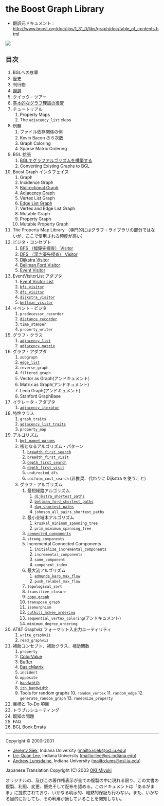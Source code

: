 # the Boost Graph Library

- 翻訳元ドキュメント : <http://www.boost.org/doc/libs/1_31_0/libs/graph/doc/table_of_contents.html>


![](http://www.boost.org/doc/libs/1_31_0/libs/graph/doc/bgl-cover.jpg)


## 目次

1. BGLへの序章
2. 歴史
3. 刊行物
4. [謝辞](graph/acknowledgements.md)
5. クイック・ツアー
6. [基本的なグラフ理論の復習](graph/graph_theory_review.md)
7. チュートリアル
	1. Property Maps
	2. The `adjacency_list` class
8. 例題
	1. ファイル依存関係の例
	2. Kevin Bacon の６次数
	3. Graph Coloring
	4. Sparse Matrix Ordering
9. BGL 拡張
	1. [BGLでグラフアルゴリズムを構築する](graph/constructing_algorithms.md)
	2. Converting Existing Graphs to BGL
10. Boost Graph インタフェイス
	1. Graph
	2. Incidence Graph
	3. [Bidirectional Graph](graph/BidirectionalGraph.md)
	4. [Adjacency Graph](graph/AdjacencyGraph.md)
	5. Vertex List Graph
	6. [Edge List Graph](graph/EdgeListGraph.md)
	7. Vertex and Edge List Graph
	8. Mutable Graph
	9. Property Graph
	10. Mutable Property Graph
11. The Property Map Library （専門的にはグラフ・ライブラリの部分ではないが、ここで使用される頻度が高い）
12. ビジタ・コンセプト
	1. [BFS （幅優先探査） Visitor](graph/BFSVisitor.md)
	2. [DFS （深さ優先探査） Visitor](graph/DFSVisitor.md)
	3. [Dijkstra Visitor](graph/DijkstraVisitor.md)
	4. [Bellman Ford Visitor](graph/BellmanFordVisitor.md)
	5. [Event Visitor](graph/EventVisitor.md)
13. EventVisitorList アダプタ
	1. [Event Visitor List](graph/EventVisitorList.md)
	2. [`bfs_visitor`](graph/bfs_visitor.md)
	3. [`dfs_visitor`](graph/dfs_visitor.md)
	4. [`dijkstra_visitor`](graph/dijkstra_visitor.md)
	5. [`bellman_visitor`](graph/bellman_visitor.md)
14. イベント・ビジタ
	1. `predecessor_recorder`
	2. [`distance_recorder`](graph/distance_recorder.md)
	3. `time_stamper`
	4. `property_writer`
15. グラフ・クラス
	1. [`adjacency_list`](graph/adjacency_list.md)
	2. [`adjacency_matrix`](graph/adjacency_matrix.md)
16. グラフ・アダプタ
	1. `subgraph`
	2. [`edge_list`](graph/edge_list.md)
	3. `reverse_graph`
	4. `filtered_graph`
	5. Vector as Graph(アンドキュメント)
	6. Matrix as Graph(アンドキュメント)
	7. Leda Graph(アンドキュメント)
	8. Stanford GraphBase
17. イテレータ・アダプタ
	1. [`adjacency_iterator`](graph/adjacency_iterator.md)
18. 特性クラス
	1. `graph_traits`
	2. [`adjacency_list_traits`](graph/adjacency_list_traits.md)
	3. `property_map`
19. アルゴリズム
	1. [`bgl_named_params`](graph/bgl_named_params.md)
	2. 核となるアルゴリズム・パターン
		1. [`breadth_first_search`](graph/breadth_first_search.md)
		2. [`breadth_first_visit`](graph/breadth_first_visit.md)
		3. [`depth_first_search`](graph/depth_first_search.md)
		4. [`depth_first_visit`](graph/depth_first_visit.md)
		5. `undirected_dfs`
		6. `uniform_cost_search` (非推奨、代わりに Dijkstra を使うこと)
	3. グラフ・アルゴリズム
		1. 最短経路アルゴリズム
			1. [`dijkstra_shortest_paths`](graph/dijkstra_shortest_paths.md)
			2. [`bellman_ford_shortest_paths`](graph/bellman_ford_shortest_paths.md)
			3. [`dag_shortest_paths`](graph/dag_shortest_paths.md)
			4. `johnson_all_pairs_shortest_paths`
		2. 最小全域木アルゴリズム
			1. `kruskal_minimum_spanning_tree`
			2. `prim_minimum_spanning_tree`
		3. [`connected_components`](graph/connected_components.md)
		4. `strong_components`
		5. Incremental Connected Components
			1. `initialize_incremental_components`
			2. `incremental_components`
			3. `same_component`
			4. `component_index`
		6. 最大流アルゴリズム
			1. [`edmunds_karp_max_flow`](graph/edmunds_karp_max_flow.md)
			2. `push_relabel_max_flow`
		7. `topological_sort`
		8. `transitive_closure`
		9. [`copy_graph`](graph/copy_graph.md)
		10. `transpose_graph`
		11. `isomorphism`
		12. [`cuthill_mckee_ordering`](graph/cuthill_mckee_ordering.md)
		13. `sequential_vertex_coloring`(アンドキュメント)
		14. `minimum_degree_ordering`
20. AT&T Graphviz フォーマット入出力ユーティリティ
	1. `write_graphviz`
	2. `read_graphviz`
21. 補助コンセプト、補助クラス、補助関数
	1. `property`
	2. [ColorValue](graph/ColorValue.md)
	3. [Buffer](graph/Buffer.md)
	4. [BasicMatrix](graph/BasicMatrix.md)
	5. `incident`
	6. `opposite`
	7. [`bandwidth`](graph/bandwidth.md)
	8. [`ith_bandwidth`](graph/bandwidth.md)
	9. Tools for random graphs
		10. `random_vertex`
		11. `random_edge`
		12. `generate_random_graph`
		13. `randomize_property`
22. 目標と To-Do 項目
23. トラブルシューティング
24. 既知の問題
25. FAQ
26. BGL Book Errata


***
Copyright © 2000-2001

- [Jeremy Siek](http://www.boost.org/doc/libs/1_31_0/people/jeremy_siek.htm), Indiana University (<mailto:jsiek@osl.iu.edu>)
- [Lie-Quan Lee](http://www.boost.org/doc/libs/1_31_0/people/liequan_lee.htm), Indiana University (<mailto:llee@cs.indiana.edu>)
- [Andrew Lumsdaine](http://www.osl.iu.edu/~lums), Indiana University (<mailto:lums@osl.iu.edu>)

Japanese Translation Copyright (C) 2003 [OKI Miyuki](mailto:oki_miyuki@cppll.jp)

オリジナルの、及びこの著作権表示が全ての複製の中に現れる限り、この文書の複製、利用、変更、販売そして配布を認める。このドキュメントは「あるがまま」に提供されており、いかなる明示的、暗黙的保証も行わない。また、いかなる目的に対しても、その利用が適していることを関知しない。

